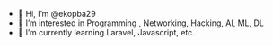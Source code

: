 - 👋 Hi, I’m @ekopba29
- 👀 I’m interested in Programming , Networking, Hacking, AI, ML, DL
- 🌱 I’m currently learning Laravel, Javascript, etc.
